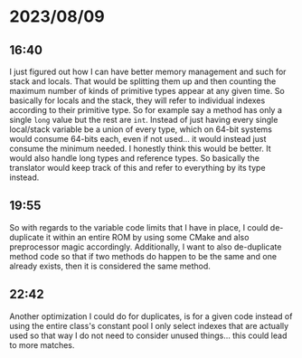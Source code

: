 # 2023/08/09

## 16:40

I just figured out how I can have better memory management and such for stack and
locals. That would be splitting them up and then counting the maximum number of
kinds of primitive types appear at any given time. So basically for locals and the
stack, they will refer to individual indexes according to their primitive type. So
for example say a method has only a single `long` value but the rest are `int`.
Instead of just having every single local/stack variable be a union of every type,
which on 64-bit systems would consume 64-bits each, even if not used... it would
instead just consume the minimum needed. I honestly think this would be better.
It would also handle long types and reference types. So basically the translator
would keep track of this and refer to everything by its type instead.

## 19:55

So with regards to the variable code limits that I have in place, I could
de-duplicate it within an entire ROM by using some CMake and also preprocessor
magic accordingly. Additionally, I want to also de-duplicate method code so that
if two methods do happen to be the same and one already exists, then it is 
considered
the same method.

## 22:42

Another optimization I could do for duplicates, is for a given code instead of
using the entire class's constant pool I only select indexes that are actually used
so that way I do not need to consider unused things... this could lead to more
matches.